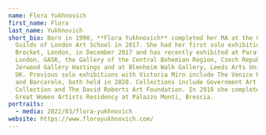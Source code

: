 ```yaml
---
name: Flora Yukhnovich
first_name: Flora
last_name: Yukhnovich
short_bio: Born in 1990, **Flora Yukhnovich** completed her MA at the City &
  Guilds of London Art School in 2017. She had her first solo exhibition at
  Brocket, London, in December 2017 and has recently exhibited at Parafin,
  London, GASK, the Gallery of the Central Bohemian Region, Czech Republic, the
  Jerwood Gallery Hastings and at Blenheim Walk Gallery, Leeds Arts University,
  UK. Previous solo exhibitions with Victoria Miro include The Venice Paintings
  and Barcarole, both held in 2020. Collections include Government Art
  Collection and The David Roberts Art Foundation. In 2018 she completed The
  Great Women Artists Residency at Palazzo Monti, Brescia.
portraits:
  - media: 2022/03/flora-yukhnovich
website: https://www.florayukhnovich.com/
---
```

